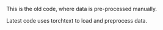 This is the old code, where data is pre-processed manually.

Latest code uses torchtext to load and preprocess data.
